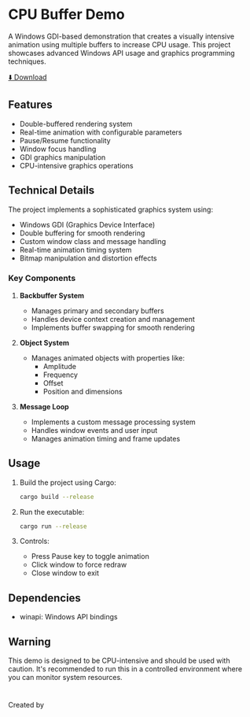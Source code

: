 # CPU Buffer Demo

A Windows GDI-based demonstration that creates a visually intensive animation using multiple buffers to increase CPU usage. This project showcases advanced Windows API usage and graphics programming techniques.

[⬇️ Download](https://download.5mukx.site/#/home?url=https://github.com/Whitecat18/Rust-for-Malware-Development/tree/main/Process/cpu_buffer)


## Features

- Double-buffered rendering system
- Real-time animation with configurable parameters
- Pause/Resume functionality
- Window focus handling
- GDI graphics manipulation
- CPU-intensive graphics operations

## Technical Details

The project implements a sophisticated graphics system using:
- Windows GDI (Graphics Device Interface)
- Double buffering for smooth rendering
- Custom window class and message handling
- Real-time animation timing system
- Bitmap manipulation and distortion effects

### Key Components

1. **Backbuffer System**
   - Manages primary and secondary buffers
   - Handles device context creation and management
   - Implements buffer swapping for smooth rendering

2. **Object System**
   - Manages animated objects with properties like:
     - Amplitude
     - Frequency
     - Offset
     - Position and dimensions

3. **Message Loop**
   - Implements a custom message processing system
   - Handles window events and user input
   - Manages animation timing and frame updates

## Usage

1. Build the project using Cargo:
   ```bash
   cargo build --release
   ```

2. Run the executable:
   ```bash
   cargo run --release
   ```

3. Controls:
   - Press Pause key to toggle animation
   - Click window to force redraw
   - Close window to exit

## Dependencies

- winapi: Windows API bindings

## Warning

This demo is designed to be CPU-intensive and should be used with caution. It's recommended to run this in a controlled environment where you can monitor system resources.

#

Created by
